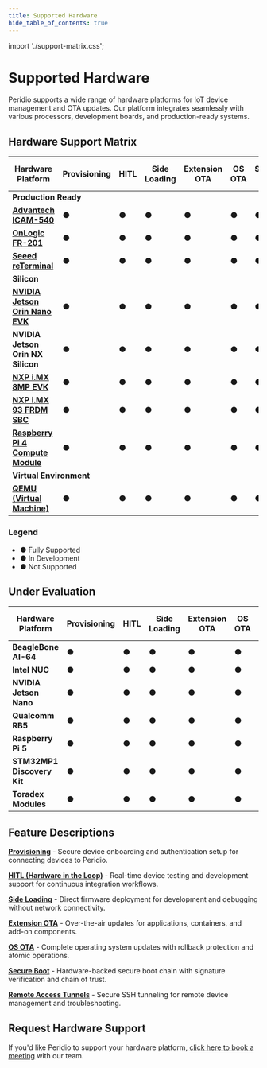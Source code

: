 ```yaml
---
title: Supported Hardware
hide_table_of_contents: true
---
```


import './support-matrix.css';

# Supported Hardware

Peridio supports a wide range of hardware platforms for IoT device management and OTA updates. Our platform integrates seamlessly with various processors, development boards, and production-ready systems.

## Hardware Support Matrix

<div className="support-matrix-container">
<table className="support-matrix">
  <thead>
    <tr>
      <th>Hardware Platform</th>
      <th>Provisioning</th>
      <th>HITL</th>
      <th>Side Loading</th>
      <th>Extension OTA</th>
      <th>OS OTA</th>
      <th>Secure Boot</th>
      <th>Remote Access Tunnels</th>
    </tr>
  </thead>
  <tbody>
    <tr className="category-header">
      <td colSpan="8"><strong>Production Ready</strong></td>
    </tr>
    <tr>
      <td><strong><a href="/solutions/advantech/icam-540" target="_blank" rel="noopener noreferrer">Advantech ICAM-540</a></strong></td>
      <td><span className="status-full" title="Fully Supported">●</span></td>
      <td><span className="status-full" title="Fully Supported">●</span></td>
      <td><span className="status-full" title="Fully Supported">●</span></td>
      <td><span className="status-partial" title="In Development">●</span></td>
      <td><span className="status-partial" title="In Development">●</span></td>
      <td><span className="status-partial" title="In Development">●</span></td>
      <td><span className="status-full" title="Fully Supported">●</span></td>
    </tr>
    <tr>
      <td><strong><a href="/solutions/onlogic" target="_blank" rel="noopener noreferrer">OnLogic FR-201</a></strong></td>
      <td><span className="status-full" title="Fully Supported">●</span></td>
      <td><span className="status-full" title="Fully Supported">●</span></td>
      <td><span className="status-full" title="Fully Supported">●</span></td>
      <td><span className="status-full" title="Fully Supported">●</span></td>
      <td><span className="status-full" title="Fully Supported">●</span></td>
      <td><span className="status-full" title="Fully Supported">●</span></td>
      <td><span className="status-full" title="Fully Supported">●</span></td>
    </tr>
    <tr>
      <td><strong><a href="/solutions/seeed" target="_blank" rel="noopener noreferrer">Seeed reTerminal</a></strong></td>
      <td><span className="status-full" title="Fully Supported">●</span></td>
      <td><span className="status-full" title="Fully Supported">●</span></td>
      <td><span className="status-full" title="Fully Supported">●</span></td>
      <td><span className="status-full" title="Fully Supported">●</span></td>
      <td><span className="status-full" title="Fully Supported">●</span></td>
      <td><span className="status-full" title="Fully Supported">●</span></td>
      <td><span className="status-full" title="Fully Supported">●</span></td>
    </tr>
    <tr className="category-header">
      <td colSpan="8"><strong>Silicon</strong></td>
    </tr>
    <tr>
      <td><strong><a href="/dev-center/hardware/nvidia/jetson-orin-nano-evk" target="_blank" rel="noopener noreferrer">NVIDIA Jetson Orin Nano EVK</a></strong></td>
      <td><span className="status-full" title="Fully Supported">●</span></td>
      <td><span className="status-full" title="Fully Supported">●</span></td>
      <td><span className="status-full" title="Fully Supported">●</span></td>
      <td><span className="status-partial" title="In Development">●</span></td>
      <td><span className="status-partial" title="In Development">●</span></td>
      <td><span className="status-partial" title="In Development">●</span></td>
      <td><span className="status-full" title="Fully Supported">●</span></td>
    </tr>
    <tr>
      <td><strong>NVIDIA Jetson Orin NX Silicon</strong></td>
      <td><span className="status-partial" title="In Development">●</span></td>
      <td><span className="status-partial" title="In Development">●</span></td>
      <td><span className="status-partial" title="In Development">●</span></td>
      <td><span className="status-partial" title="In Development">●</span></td>
      <td><span className="status-partial" title="In Development">●</span></td>
      <td><span className="status-partial" title="In Development">●</span></td>
      <td><span className="status-partial" title="In Development">●</span></td>
    </tr>
    <tr>
      <td><strong><a href="/dev-center/hardware/nxp/imx8mp" target="_blank" rel="noopener noreferrer">NXP i.MX 8MP EVK</a></strong></td>
      <td><span className="status-full" title="Fully Supported">●</span></td>
      <td><span className="status-full" title="Fully Supported">●</span></td>
      <td><span className="status-full" title="Fully Supported">●</span></td>
      <td><span className="status-full" title="Fully Supported">●</span></td>
      <td><span className="status-full" title="Fully Supported">●</span></td>
      <td><span className="status-full" title="Fully Supported">●</span></td>
      <td><span className="status-full" title="Fully Supported">●</span></td>
    </tr>
    <tr>
      <td><strong><a href="/dev-center/hardware/nxp/frdm-imx-93" target="_blank" rel="noopener noreferrer">NXP i.MX 93 FRDM SBC</a></strong></td>
      <td><span className="status-full" title="Fully Supported">●</span></td>
      <td><span className="status-full" title="Fully Supported">●</span></td>
      <td><span className="status-full" title="Fully Supported">●</span></td>
      <td><span className="status-full" title="Fully Supported">●</span></td>
      <td><span className="status-full" title="Fully Supported">●</span></td>
      <td><span className="status-full" title="Fully Supported">●</span></td>
      <td><span className="status-full" title="Fully Supported">●</span></td>
    </tr>
    <tr>
      <td><strong><a href="/dev-center/hardware/raspberry-pi/compute-module-4" target="_blank" rel="noopener noreferrer">Raspberry Pi 4 Compute Module</a></strong></td>
      <td><span className="status-full" title="Fully Supported">●</span></td>
      <td><span className="status-full" title="Fully Supported">●</span></td>
      <td><span className="status-full" title="Fully Supported">●</span></td>
      <td><span className="status-full" title="Fully Supported">●</span></td>
      <td><span className="status-full" title="Fully Supported">●</span></td>
      <td><span className="status-full" title="Fully Supported">●</span></td>
      <td><span className="status-full" title="Fully Supported">●</span></td>
    </tr>
    <tr className="category-header">
      <td colSpan="8"><strong>Virtual Environment</strong></td>
    </tr>
    <tr>
      <td><strong><a href="/dev-center/hardware/qemu" target="_blank" rel="noopener noreferrer">QEMU (Virtual Machine)</a></strong></td>
      <td><span className="status-full" title="Fully Supported">●</span></td>
      <td><span className="status-full" title="Fully Supported">●</span></td>
      <td><span className="status-full" title="Fully Supported">●</span></td>
      <td><span className="status-full" title="Fully Supported">●</span></td>
      <td><span className="status-full" title="Fully Supported">●</span></td>
      <td><span className="status-none" title="Not Applicable">●</span></td>
      <td><span className="status-full" title="Fully Supported">●</span></td>
    </tr>
  </tbody>
</table>
</div>

<div className="support-legend">
  <h3>Legend</h3>
  <ul>
    <li><span className="status-full">●</span> Fully Supported</li>
    <li><span className="status-partial">●</span> In Development</li>
    <li><span className="status-none">●</span> Not Supported</li>
  </ul>
</div>

## Under Evaluation

<div className="support-matrix-container">
<table className="support-matrix">
  <thead>
    <tr>
      <th>Hardware Platform</th>
      <th>Provisioning</th>
      <th>HITL</th>
      <th>Side Loading</th>
      <th>Extension OTA</th>
      <th>OS OTA</th>
      <th>Secure Boot</th>
      <th>Remote Access Tunnels</th>
    </tr>
  </thead>
  <tbody>
    <tr>
      <td><strong>BeagleBone AI-64</strong></td>
      <td><span className="status-none" title="Not Supported">●</span></td>
      <td><span className="status-none" title="Not Supported">●</span></td>
      <td><span className="status-none" title="Not Supported">●</span></td>
      <td><span className="status-none" title="Not Supported">●</span></td>
      <td><span className="status-none" title="Not Supported">●</span></td>
      <td><span className="status-none" title="Not Supported">●</span></td>
      <td><span className="status-none" title="Not Supported">●</span></td>
    </tr>
    <tr>
      <td><strong>Intel NUC</strong></td>
      <td><span className="status-none" title="Not Supported">●</span></td>
      <td><span className="status-none" title="Not Supported">●</span></td>
      <td><span className="status-none" title="Not Supported">●</span></td>
      <td><span className="status-none" title="Not Supported">●</span></td>
      <td><span className="status-none" title="Not Supported">●</span></td>
      <td><span className="status-none" title="Not Supported">●</span></td>
      <td><span className="status-none" title="Not Supported">●</span></td>
    </tr>
    <tr>
      <td><strong>NVIDIA Jetson Nano</strong></td>
      <td><span className="status-none" title="Not Supported">●</span></td>
      <td><span className="status-none" title="Not Supported">●</span></td>
      <td><span className="status-none" title="Not Supported">●</span></td>
      <td><span className="status-none" title="Not Supported">●</span></td>
      <td><span className="status-none" title="Not Supported">●</span></td>
      <td><span className="status-none" title="Not Supported">●</span></td>
      <td><span className="status-none" title="Not Supported">●</span></td>
    </tr>
    <tr>
      <td><strong>Qualcomm RB5</strong></td>
      <td><span className="status-none" title="Not Supported">●</span></td>
      <td><span className="status-none" title="Not Supported">●</span></td>
      <td><span className="status-none" title="Not Supported">●</span></td>
      <td><span className="status-none" title="Not Supported">●</span></td>
      <td><span className="status-none" title="Not Supported">●</span></td>
      <td><span className="status-none" title="Not Supported">●</span></td>
      <td><span className="status-none" title="Not Supported">●</span></td>
    </tr>
    <tr>
      <td><strong>Raspberry Pi 5</strong></td>
      <td><span className="status-none" title="Not Supported">●</span></td>
      <td><span className="status-none" title="Not Supported">●</span></td>
      <td><span className="status-none" title="Not Supported">●</span></td>
      <td><span className="status-none" title="Not Supported">●</span></td>
      <td><span className="status-none" title="Not Supported">●</span></td>
      <td><span className="status-none" title="Not Supported">●</span></td>
      <td><span className="status-none" title="Not Supported">●</span></td>
    </tr>
    <tr>
      <td><strong>STM32MP1 Discovery Kit</strong></td>
      <td><span className="status-none" title="Not Supported">●</span></td>
      <td><span className="status-none" title="Not Supported">●</span></td>
      <td><span className="status-none" title="Not Supported">●</span></td>
      <td><span className="status-none" title="Not Supported">●</span></td>
      <td><span className="status-none" title="Not Supported">●</span></td>
      <td><span className="status-none" title="Not Supported">●</span></td>
      <td><span className="status-none" title="Not Supported">●</span></td>
    </tr>
    <tr>
      <td><strong>Toradex Modules</strong></td>
      <td><span className="status-none" title="Not Supported">●</span></td>
      <td><span className="status-none" title="Not Supported">●</span></td>
      <td><span className="status-none" title="Not Supported">●</span></td>
      <td><span className="status-none" title="Not Supported">●</span></td>
      <td><span className="status-none" title="Not Supported">●</span></td>
      <td><span className="status-none" title="Not Supported">●</span></td>
      <td><span className="status-none" title="Not Supported">●</span></td>
    </tr>
  </tbody>
</table>
</div>

## Feature Descriptions

**[Provisioning](/dev-center/getting-started/provision-device)** - Secure device onboarding and authentication setup for connecting devices to Peridio.

**[HITL (Hardware in the Loop)](/dev-center/getting-started/hardware-in-the-loop)** - Real-time device testing and development support for continuous integration workflows.

**[Side Loading](/dev-center/getting-started/desktop-deploy)** - Direct firmware deployment for development and debugging without network connectivity.

**[Extension OTA](/dev-center/peridio-core/ota/overview)** - Over-the-air updates for applications, containers, and add-on components.

**[OS OTA](/dev-center/peridio-core/ota/overview)** - Complete operating system updates with rollback protection and atomic operations.

**[Secure Boot](/dev-center/avocado-linux/security-implementation)** - Hardware-backed secure boot chain with signature verification and chain of trust.

**[Remote Access Tunnels](/dev-center/tunnels/overview)** - Secure SSH tunneling for remote device management and troubleshooting.

## Request Hardware Support

If you'd like Peridio to support your hardware platform, <a href="https://calendly.com/peridio/book-a-meeting" target="_blank" rel="noopener noreferrer">click here to book a meeting</a> with our team.